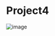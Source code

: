 # Project4
![image](https://github.com/yadenuga/Project4/assets/25983732/03786f59-e8bf-4ac8-ae80-c837fc620368)
